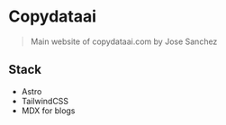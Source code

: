 # Copydataai
> Main website of copydataai.com by Jose Sanchez


## Stack
- Astro
- TailwindCSS
- MDX for blogs

